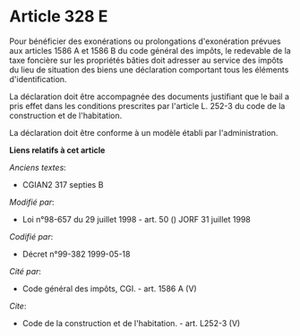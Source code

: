 # Article 328 E

Pour bénéficier des exonérations ou prolongations d'exonération prévues aux articles 1586 A et 1586 B du code général des
impôts, le redevable de la taxe foncière sur les propriétés bâties doit adresser au service des impôts du lieu de situation
des biens une déclaration comportant tous les éléments d'identification. 

La déclaration doit être accompagnée des documents justifiant que le bail a pris effet dans les conditions prescrites par
l'article L. 252-3 du code de la construction et de l'habitation. 

La déclaration doit être conforme à un modèle établi par l'administration.

**Liens relatifs à cet article**

_Anciens textes_:

  - CGIAN2 317 septies B

_Modifié par_:

  - Loi n°98-657 du 29 juillet 1998 - art. 50 () JORF 31 juillet 1998

_Codifié par_:

  - Décret n°99-382 1999-05-18

_Cité par_:

  - Code général des impôts, CGI. - art. 1586 A (V)

_Cite_:

  - Code de la construction et de l'habitation. - art. L252-3 (V)
